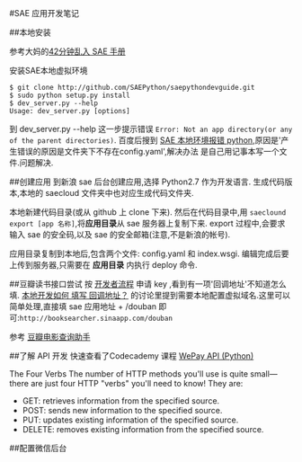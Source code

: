 #SAE 应用开发笔记

##本地安装

参考大妈的[42分钟乱入 SAE 手册](http://chaos2.qiniudn.com/sae/build/html/index.html)

安装SAE本地虚拟环境

```
$ git clone http://github.com/SAEPython/saepythondevguide.git
$ sudo python setup.py install
$ dev_server.py --help
Usage: dev_server.py [options]
```
到 dev_server.py --help 这一步提示错误 ``Error: Not an app directory(or any of the parent directories)``. 百度后搜到 [SAE 本地环境报错 python](http://www.cnblogs.com/frikyskicce/p/4099247.html),原因是'产生错误的原因是文件夹下不存在config.yaml',解决办法
是自己用记事本写一个文件.问题解决.



##创建应用
到新浪 sae 后台创建应用,选择 Python2.7 作为开发语言. 生成代码版本,本地的 saecloud 文件夹中也对应生成代码文件夹.


本地新建代码目录(或从 github 上 clone 下来). 然后在代码目录中,用 ``saeclound export [app 名称]``,将**应用目录**从 sae 服务器上复制下来. export 过程中,会要求输入 sae 的安全码,以及 sae 的安全邮箱(注意,不是新浪的帐号).

应用目录复制到本地后,包含两个文件: config.yaml 和 index.wsgi. 编辑完成后要上传到服务器,只需要在 **应用目录** 内执行 deploy 命令.

##豆瓣读书接口尝试
按 [开发者流程](http://developers.douban.com/wiki/?title=tutorial) 申请 key ,看到有一项'回调地址'不知道怎么填. [本地开发如何 填写 回调地址？](http://www.douban.com/group/topic/31960332/) 的讨论里提到需要本地配置虚拟域名.这里可以简单处理,直接填 sae 应用地址 + /douban 即可:``http://booksearcher.sinaapp.com/douban``


参考 [豆瓣电影查询助手](https://gist.github.com/Kingson/5149802/)


##了解 API 开发
快速查看了Codecademy 课程 [WePay API (Python)](http://www.codecademy.com/en/tracks/wepay_python)

The Four Verbs
The number of HTTP methods you'll use is quite small—there are just four HTTP "verbs" you'll need to know! They are:

- GET: retrieves information from the specified source.
- POST: sends new information to the specified source.
- PUT: updates existing information of the specified source.
- DELETE: removes existing information from the specified source.

##配置微信后台